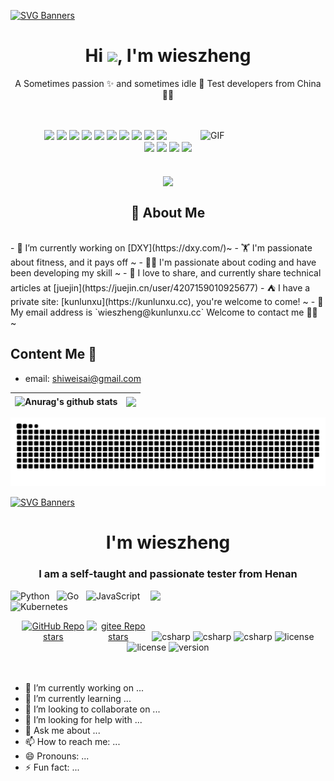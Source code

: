 [![SVG Banners](https://svg-banners.vercel.app/api?type=origin&text1=Welcom💖&width=1000&height=400)](https://github.com/wieszheng/wieszheng)

<!-- 标题 + 个人描述, emoji 取自: http://emojihomepage.com -->
<p align="center">
  <h1 height="200px" align="center">
    Hi <img src="https://cdn.jsdelivr.net/gh/MaleWeb/picture/images/techblog/hi.gif" width="25">, I'm wieszheng
  </h1>
   <p align="center">A Sometimes passion ✨ and sometimes idle 🥋 Test developers from China 👨‍💻</p>
</p>

<!-- 背景图 -->
<br />
<br />
<img align="right" alt="GIF" src="https://media.giphy.com/media/qgQUggAC3Pfv687qPC/giphy.gif" width="200"/>

<!-- 
  技术栈标签, 小标签来自: https://shields.io/
  1. shields 链接格式: https://img.shields.io/badge/-{标签文本}-{标签背景色}?style={标签类型}&logo={标签前面 Logo}&logoColor={Logo 颜色}
  2. shields 可选 Logo 列表参考: https://github.com/simple-icons/simple-icons/blob/develop/slugs.md
-->

<div align="center">
  <img src="https://img.shields.io/badge/-CSS-ffa940?style=flat&logo=css3&logoColor=white">
  <img src="https://img.shields.io/badge/-HTML-a0d911?style=flat&logo=html5&logoColor=white">
  <img src="https://img.shields.io/badge/-Python-2b6dc0?style=flat&logo=python&logoColor=white">
  <img src="https://img.shields.io/badge/-JavaScript-f6da1c?style=flat&logo=javascript&logoColor=white">
  <img src="https://img.shields.io/badge/-React-00b4ce?style=flat&logo=react&logoColor=white">
  <img src="https://img.shields.io/badge/-Redux-ad8b00?style=flat&logo=redux&logoColor=white">
  <img src="https://img.shields.io/badge/-Antdesign-006d75?style=flat&logo=antdesign&logoColor=white">
  <img src="https://img.shields.io/badge/-Less-bf608e?style=flat&logo=less&logoColor=white">
  <img src="https://img.shields.io/badge/-Sass-b37feb?style=flat&logo=sass&logoColor=white">
  <img src="https://img.shields.io/badge/-TypeScript-2b6dbf?style=flat&logo=typescript&logoColor=white">
</div>
<div align="center">
  <img src="https://img.shields.io/badge/-Git-ee462c?style=flat&logo=git&logoColor=white">
  <img src="https://img.shields.io/badge/-Github-black?style=flat&logo=github">
  <img src="https://img.shields.io/badge/-Gitee-cf1322?style=flat&logo=gitee&logoColor=white">
  <img src="https://img.shields.io/badge/-Docker-218bea?style=flat&logo=docker&logoColor=white">
</div>

<br>

<br>

<div align="center"> <a href="https://count.getloli.com"><img align="center" src="https://count.getloli.com/get/@wieszheng?theme=rule34"></a></div>


<!-- 关于我 -->

<h2 height="200px" align="center">🎉 About Me</h2>
<br />
- 🔭 I’m currently working on [DXY](https://dxy.com/)~
- 🏋 I'm passionate about fitness, and it pays off ~
- 👨‍💻 I'm passionate about coding and have been developing my skill ~
- 👻 I love to share, and currently share technical articles at [juejin](https://juejin.cn/user/4207159010925677)
- ⛺️ I have a private site: [kunlunxu](https://kunlunxu.cc), you're welcome to come! ~
- 📨 My email address is `wieszheng@kunlunxu.cc` Welcome to contact me 👏🏻 ~


## Content Me 📱

- email: <a href="mailto:shiweisai@gmail.com">shiweisai@gmail.com</a>

| <img align="center" src="https://github-readme-stats.vercel.app/api?username=wieszheng&show_icons=true&include_all_commits=true&theme=buefy&hide_border=true" alt="Anurag's github stats" /></a> | <img align="center" src="https://github-readme-stats.vercel.app/api/top-langs/?username=wieszheng&layout=compact&theme=buefy&hide_border=true" /></a> |
| ------------- | ------------- |



![wieszheng's github activity graph](https://github.com/wieszheng/wieszheng/blob/output/github-contribution-grid-snake.svg)



[![SVG Banners](https://svg-banners.vercel.app/api?type=origin&text1=Welcom💖&width=1000&height=400)](https://github.com/Akshay090/svg-banners)
<h1 align="center">I'm wieszheng</h1>
<h3 align="center">I am a self-taught and passionate tester from Henan</h3>

<img align='right' src="https://media.giphy.com/media/qgQUggAC3Pfv687qPC/giphy.gif" width="280">


![Python](https://img.shields.io/badge/-Python-black?logo=python&style=social)&nbsp;&nbsp;
![Go](https://img.shields.io/badge/-Go-black?logo=go&style=social)&nbsp;&nbsp;
![JavaScript](https://img.shields.io/badge/-JavaScript-black?logo=JavaScript&style=social)&nbsp;&nbsp;
![Kubernetes](https://img.shields.io/badge/-Kubernetes-black?logo=kubernetes&style=social)&nbsp;&nbsp;


<div align="center">
  <a href="https://github.com/wieszheng/wonder" class="link github-link" target="_blank"><img style="max-width: 100px;" alt="GitHub Repo stars" src="https://img.shields.io/github/stars/wieszheng/wonder?style=social"></a>
  <a href="https://gitee.com/wieszheng/brisk" class="link gitee-link" target="_blank"><img style="max-width: 100px;" alt="gitee Repo stars" src="https://gitee.com/wieszheng/brisk/badge/star.svg"></a>
  <img alt="csharp" src="https://img.shields.io/badge/Python-3.8+-blue">
  <img alt="csharp" src="https://img.shields.io/badge/FastApi-0.110.0-red">
  <img alt="csharp" src="https://img.shields.io/badge/SqlAlchemy-2.0.27-green">
  <img alt="license" src="https://img.shields.io/badge/Pydantic-2.6.3-yellow">
  <img alt="license" src="https://img.shields.io/badge/License-MIT-purple">
  <img alt="version" src="https://img.shields.io/badge/Version-1.0.0-brightgreen">
</div>




<br>

<br>

- 🔭 I’m currently working on ...
- 🌱 I’m currently learning ...
- 👯 I’m looking to collaborate on ...
- 🤔 I’m looking for help with ...
- 💬 Ask me about ...
- 📫 How to reach me: ...
- 😄 Pronouns: ...
- ⚡ Fun fact: ...






